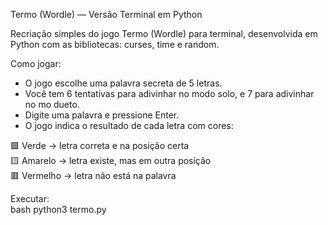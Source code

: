 Termo (Wordle) — Versão Terminal em Python

Recriação simples do jogo Termo (Wordle) para terminal, desenvolvida em Python com as bibliotecas: curses, time e random.

Como jogar:  
- O jogo escolhe uma palavra secreta de 5 letras.  
- Você tem 6 tentativas para adivinhar no modo solo, e 7 para adivinhar no mo dueto.  
- Digite uma palavra e pressione Enter.  
- O jogo indica o resultado de cada letra com cores:

🟩 Verde → letra correta e na posição certa  
🟨 Amarelo → letra existe, mas em outra posição  
🟥 Vermelho → letra não está na palavra  

Executar:  
bash
python3 termo.py
